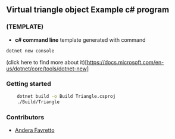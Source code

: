 ## Virtual triangle object Example c# program 

### (TEMPLATE)
- **c# command line** template generated with command 
```sh
dotnet new console
``` 
(click here to find more about it)[https://docs.microsoft.com/en-us/dotnet/core/tools/dotnet-new]


### Getting started
```sh
    dotnet build -o Build Triangle.csproj
    ./Build/Triangle
```


### Contributors
- [Andera Favretto](https://google.com)
